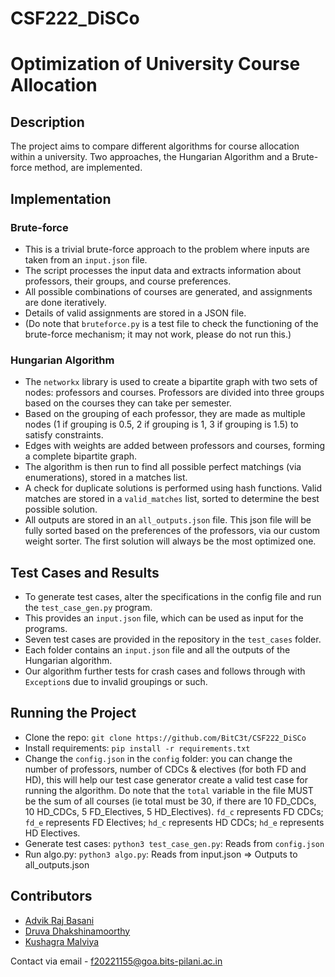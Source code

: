 # CSF222_DiSCo


# Optimization of University Course Allocation

## Description

The project aims to compare different algorithms for course allocation within a university. Two approaches, the Hungarian Algorithm and a Brute-force method, are implemented.

## Implementation

### Brute-force

- This is a trivial brute-force approach to the problem where inputs are taken from an `input.json` file.
- The script processes the input data and extracts information about professors, their groups, and course preferences.
- All possible combinations of courses are generated, and assignments are done iteratively.
- Details of valid assignments are stored in a JSON file.
- (Do note that `bruteforce.py` is a test file to check the functioning of the brute-force mechanism; it may not work, please do not run this.)

### Hungarian Algorithm

- The `networkx` library is used to create a bipartite graph with two sets of nodes: professors and courses. Professors are divided into three groups based on the courses they can take per semester.
- Based on the grouping of each professor, they are made as multiple nodes (1 if grouping is 0.5, 2 if grouping is 1, 3 if grouping is 1.5) to satisfy constraints.
- Edges with weights are added between professors and courses, forming a complete bipartite graph. 
- The algorithm is then run to find all possible perfect matchings (via enumerations), stored in a matches list.
- A check for duplicate solutions is performed using hash functions. Valid matches are stored in a `valid_matches` list, sorted to determine the best possible solution.
- All outputs are stored in an `all_outputs.json` file. This json file will be fully sorted based on the preferences of the professors, via our custom weight sorter. The first solution will always be the most optimized one.

## Test Cases and Results

- To generate test cases, alter the specifications in the config file and run the `test_case_gen.py` program.
- This provides an `input.json` file, which can be used as input for the programs.
- Seven test cases are provided in the repository in the `test_cases` folder.
- Each folder contains an `input.json` file and all the outputs of the Hungarian algorithm.
- Our algorithm further tests for crash cases and follows through with `Exception`s due to invalid groupings or such.

## Running the Project
- Clone the repo: `git clone https://github.com/BitC3t/CSF222_DiSCo`
- Install requirements: `pip install -r requirements.txt`
- Change the `config.json` in the `config` folder: you can change the number of professors, number of CDCs & electives (for both FD and HD), this will help our test case generator create a valid test case for running the algorithm. Do note that the `total` variable in the file MUST be the sum of all courses (ie total must be 30, if there are 10 FD_CDCs, 10 HD_CDCs, 5 FD_Electives, 5 HD_Electives). `fd_c` represents FD CDCs; `fd_e` represents FD Electives; `hd_c` represents HD CDCs; `hd_e` represents HD Electives.
- Generate test cases: `python3 test_case_gen.py`: Reads from `config.json`
- Run algo.py: `python3 algo.py`: Reads from input.json => Outputs to all_outputs.json


## Contributors

- [Advik Raj Basani](https://github.com/BitC3t)
- [Druva Dhakshinamoorthy](https://github.com/Ceres445)
- [Kushagra Malviya](https://github.com/darthlazius)

Contact via email - f20221155@goa.bits-pilani.ac.in
